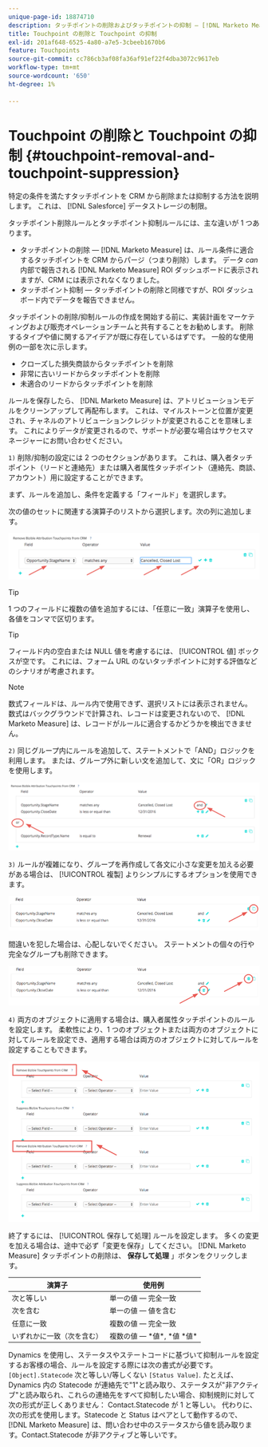 ```yaml
---
unique-page-id: 18874710
description: タッチポイントの削除およびタッチポイントの抑制 — [!DNL Marketo Measure]  — 製品ドキュメント
title: Touchpoint の削除と Touchpoint の抑制
exl-id: 201af648-6525-4a80-a7e5-3cbeeb1670b6
feature: Touchpoints
source-git-commit: cc786cb3af08fa36af91ef22f4dba3072c9617eb
workflow-type: tm+mt
source-wordcount: '650'
ht-degree: 1%

---
```


# Touchpoint の削除と Touchpoint の抑制 {#touchpoint-removal-and-touchpoint-suppression}

特定の条件を満たすタッチポイントを CRM から削除または抑制する方法を説明します。 これは、 [!DNL Salesforce] データストレージの制限。

タッチポイント削除ルールとタッチポイント抑制ルールには、主な違いが 1 つあります。

* タッチポイントの削除 — [!DNL Marketo Measure] は、ルール条件に適合するタッチポイントを CRM からパージ（つまり削除）します。 データ _can_ 内部で報告される [!DNL Marketo Measure] ROI ダッシュボードに表示されますが、CRM には表示されなくなりました。
* タッチポイント抑制 — タッチポイントの削除と同様ですが、ROI ダッシュボード内でデータを報告できません。

タッチポイントの削除/抑制ルールの作成を開始する前に、実装計画をマーケティングおよび販売オペレーションチームと共有することをお勧めします。 削除するタイプや値に関するアイデアが既に存在しているはずです。 一般的な使用例の一部を次に示します。

* クローズした損失商談からタッチポイントを削除
* 非常に古いリードからタッチポイントを削除
* 未適合のリードからタッチポイントを削除

ルールを保存したら、 [!DNL Marketo Measure] は、アトリビューションモデルをクリーンアップして再配布します。 これは、マイルストーンと位置が変更され、チャネルのアトリビューションクレジットが変更されることを意味します。 これによりデータが変更されるので、サポートが必要な場合はサクセスマネージャーにお問い合わせください。

`1)` 削除/抑制の設定には 2 つのセクションがあります。 これは、購入者タッチポイント（リードと連絡先）または購入者属性タッチポイント（連絡先、商談、アカウント）用に設定することができます。

まず、ルールを追加し、条件を定義する「フィールド」を選択します。

次の値のセットに関連する演算子のリストから選択します。次の列に追加します。

![](assets/1-1.png)

>[!TIP]
>
>1 つのフィールドに複数の値を追加するには、「任意に一致」演算子を使用し、各値をコンマで区切ります。

>[!TIP]
>
>フィールド内の空白または NULL 値を考慮するには、 [!UICONTROL 値] ボックスが空です。 これには、フォーム URL のないタッチポイントに対する評価などのシナリオが考慮されます。

>[!NOTE]
>
>数式フィールドは、ルール内で使用できず、選択リストには表示されません。 数式はバックグラウンドで計算され、レコードは変更されないので、 [!DNL Marketo Measure] は、レコードがルールに適合するかどうかを検出できません。

`2)` 同じグループ内にルールを追加して、ステートメントで「AND」ロジックを利用します。
または、グループ外に新しい文を追加して、文に「OR」ロジックを使用します。

![](assets/2.png)

`3)` ルールが複雑になり、グループを再作成して各文に小さな変更を加える必要がある場合は、 [!UICONTROL 複製] よりシンプルにするオプションを使用できます。

![](assets/3.png)

間違いを犯した場合は、心配しないでください。 ステートメントの個々の行や完全なグループも削除できます。

![](assets/4.png)

`4)` 両方のオブジェクトに適用する場合は、購入者属性タッチポイントのルールを設定します。 柔軟性により、1 つのオブジェクトまたは両方のオブジェクトに対してルールを設定でき、適用する場合は両方のオブジェクトに対してルールを設定することもできます。

![](assets/5.png)

終了するには、 [!UICONTROL 保存して処理] ルールを設定します。 多くの変更を加える場合は、途中で必ず「変更を保存」してください。 [!DNL Marketo Measure] タッチポイントの削除は、 **保存して処理** 」ボタンをクリックします。

| **演算子** | **使用例** |
|---|---|
| 次と等しい | 単一の値 — 完全一致 |
| 次を含む | 単一の値 — 値を含む |
| 任意に一致 | 複数の値 — 完全一致 |
| いずれかに一致（次を含む） | 複数の値 — &#42;値&#42;, &#42;値 &#42;値&#42; |

Dynamics を使用し、ステータスやステートコードに基づいて抑制ルールを設定するお客様の場合、ルールを設定する際には次の書式が必要です。 `[Object].Statecode` 次と等しい/等しくない `[Status Value]`. たとえば、Dynamics 内の Statecode が連絡先で&quot;1&quot;と読み取り、ステータスが&quot;非アクティブ&quot;と読み取られ、これらの連絡先をすべて抑制したい場合、抑制規則に対して次の形式が正しくありません： Contact.Statecode が 1 と等しい。 代わりに、次の形式を使用します。Statecode と Status はペアとして動作するので、 [!DNL Marketo Measure] は、問い合わせ中のステータスから値を読み取ります。Contact.Statecode が非アクティブと等しいです。
